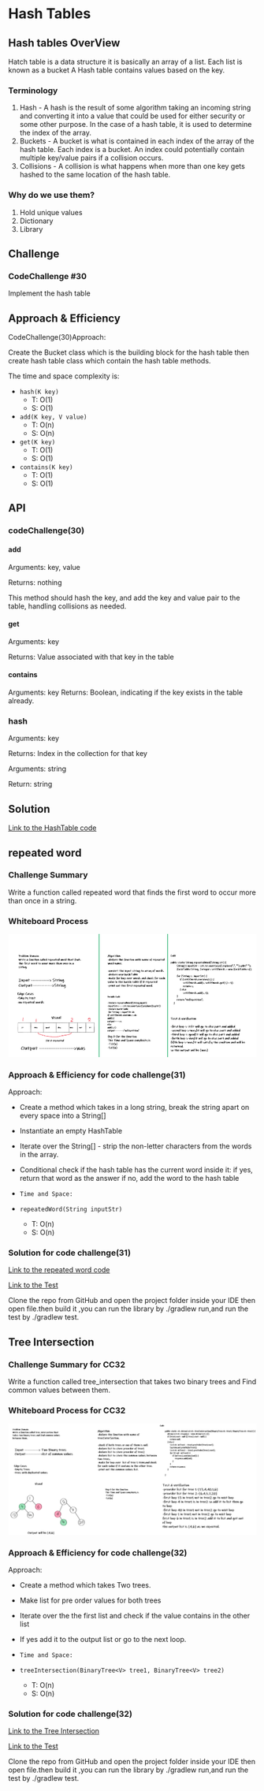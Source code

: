 # Hash Tables

## Hash tables OverView
<!-- Short summary or background information -->

Hatch table is a data structure it is basically an array of a list. Each list is known as a bucket A Hash table contains values based on the key.

### Terminology

1. Hash - A hash is the result of some algorithm taking an incoming string and converting it into a value that could be used for either security or some other purpose. In the case of a hash table, it is used to determine the index of the array.
2. Buckets - A bucket is what is contained in each index of the array of the hash table. Each index is a bucket. An index could potentially contain multiple key/value pairs if a collision occurs.
3. Collisions - A collision is what happens when more than one key gets hashed to the same location of the hash table.

### Why do we use them?

1. Hold unique values
2. Dictionary
3. Library

## Challenge
<!-- Description of the challenge -->

### CodeChallenge #30

Implement the hash table

## Approach & Efficiency
<!-- What approach did you take? Why? What is the Big O space/time for this approach? -->

CodeChallenge(30)Approach:

Create the Bucket class which is the building block for the hash table then create hash table class which contain the hash table methods.

The time and space complexity is:

* `hash(K key)`
  * T: O(1)
  * S: O(1)
* `add(K key, V value)`
  * T: O(n)
  * S: O(n)
* `get(K key)`
  * T: O(1)
  * S: O(1)
* `contains(K key)`
  * T: O(1)
  * S: O(1)

## API
<!-- Description of each method publicly available in each of your hashtable -->
### codeChallenge(30)

#### add

Arguments: key, value

Returns: nothing

This method should hash the key, and add the key and value pair to the table, handling collisions as needed.

#### get

Arguments: key

Returns: Value associated with that key in the table

#### contains

Arguments: key
Returns: Boolean, indicating if the key exists in the table already.

### hash

Arguments: key

Returns: Index in the collection for that key

Arguments: string

Return: string

## Solution

[Link to the HashTable code](/hashTable/lib/src/main/java/hashTable/HashTable.java)

## repeated word

### Challenge Summary
<!-- Description of the challenge -->
Write a function called repeated word that finds the first word to occur more than once in a string.

### Whiteboard Process
<!-- Embedded whiteboard image -->

![CodeChallenge 31](/hashTable/img/codechallenge31.png)

### Approach & Efficiency for code challenge(31)
<!-- What approach did you take? Why? What is the Big O space/time for this approach? -->
Approach:

* Create a method which takes in a long string, break the string apart on every space into a String[]
* Instantiate an empty HashTable
* Iterate over the String[] - strip the non-letter characters from the words in the array.
* Conditional check if the hash table has the current word inside it:
if yes, return that word as the answer
if no, add the word to the hash table

* `Time and Space:`
* `repeatedWord(String inputStr)`
  * T: O(n)
  * S: O(n)

### Solution for code challenge(31)
<!-- Show how to run your code, and examples of it in action -->
[Link to the repeated word code](/hashTable/lib/src/main/java/hashTable/Library.java)

[Link to the Test](/hashTable/lib/src/test/java/hashTable/LibraryTest.java)

Clone the repo from GitHub and open the project folder inside your IDE then open file.then build it ,you can run the library by ./gradlew run,and run the test by ./gradlew test.

## Tree Intersection

### Challenge Summary for CC32
<!-- Description of the challenge -->
Write a function called tree_intersection that takes two binary trees and Find common values between them.

### Whiteboard Process for CC32
<!-- Embedded whiteboard image -->

![CodeChallenge 32](/hashTable/img/codechallenge32.png)

### Approach & Efficiency for code challenge(32)
<!-- What approach did you take? Why? What is the Big O space/time for this approach? -->
Approach:

* Create a method which takes Two trees.
* Make list for pre order values for both trees
* Iterate over the the first list and check if the value contains in the other list
* If yes add it to the output list or go to the next loop.

* `Time and Space:`
* `treeIntersection(BinaryTree<V> tree1, BinaryTree<V> tree2)`
  * T: O(n)
  * S: O(n)

### Solution for code challenge(32)
<!-- Show how to run your code, and examples of it in action -->
[Link to the Tree Intersection](/hashTable/lib/src/main/java/hashTable/Library.java)

[Link to the Test](/hashTable/lib/src/test/java/hashTable/LibraryTest.java)

Clone the repo from GitHub and open the project folder inside your IDE then open file.then build it ,you can run the library by ./gradlew run,and run the test by ./gradlew test.
